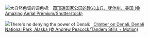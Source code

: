 ![](https://www.bing.com/th?id=OHR.CapitolButte_ZH-CN7707972988_UHD.jpg&w=1000)大自然色调的调色板:&nbsp;&ensp;[圆顶礁国家公园的砂岩山丘，犹他州，美国 (© Amazing Aerial Premium/Shutterstock)](https://www.bing.com/th?id=OHR.CapitolButte_ZH-CN7707972988_UHD.jpg)
<br><br/>
![](https://www.bing.com/th?id=OHR.DenaliClimber_EN-US1974827525_UHD.jpg&w=1000)There's no denying the power of Denali:&nbsp;&ensp;[Climber on Denali, Denali National Park, Alaska (© Andrew Peacock/Tandem Stills + Motion)](https://www.bing.com/th?id=OHR.DenaliClimber_EN-US1974827525_UHD.jpg)
<br><br/>
